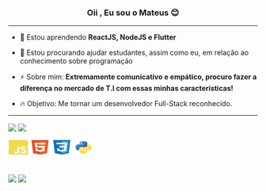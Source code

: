 
<h3 align="center">Oii , Eu sou o Mateus 😊 </h3>

----------------------------------------------

- 🌱 Estou aprendendo **ReactJS, NodeJS e Flutter**


- 🤝 Estou procurando ajudar estudantes, assim como eu, em relação ao conhecimento sobre programação


- ⚡ Sobre mim: **Extremamente comunicativo e empático, procuro fazer a diferença no mercado de T.I com essas minhas características!**

- 🔥 Objetivo: Me tornar um desenvolvedor Full-Stack reconhecido.
*****

<div>
  <img align="center" height="180" src="https://github-readme-stats.vercel.app/api?username=Mateus987&show_icons=true&theme=synthwave&include_all_commits=true">
  <img align="center" height="80" src="https://github-readme-stats.vercel.app/api/top-langs/?username=Mateus987&layout=compact&&theme=synthwave">
</div>

<div style="display: inline_block"><br>
  <img align="center" alt="Rafa-Js" height="30" width="40" src="https://raw.githubusercontent.com/devicons/devicon/master/icons/javascript/javascript-plain.svg">
  <img align="center" height="30" width="40" src="https://raw.githubusercontent.com/devicons/devicon/master/icons/html5/html5-original.svg">
  <img align="center" height="30" width="40" src="https://raw.githubusercontent.com/devicons/devicon/master/icons/css3/css3-original.svg">
  <img align="center" height="30" width="40" src="https://raw.githubusercontent.com/devicons/devicon/master/icons/python/python-original.svg">

</div>

  #
  
<div> 
  
  <a href="https://instagram.com/mah_santos.an" target="_blank"><img src="https://img.shields.io/badge/-Instagram-%23E4405F?style=for-the-badge&logo=instagram&logoColor=white" target="_blank"></a>
  <a href="https://www.linkedin.com/in/mateus-dos-santos-de-andrade" target="_blank"><img src="https://img.shields.io/badge/-LinkedIn-%230077B5?style=for-the-badge&logo=linkedin&logoColor=white" target="_blank"></a> 
  
</div>
